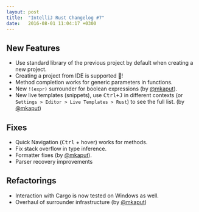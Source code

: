 ```yaml
---
layout: post
title:  "IntelliJ Rust Changelog #7"
date:   2016-08-01 11:04:17 +0300
---
```


## New Features

* Use standard library of the previous project by default when creating a new project.
* Creating a project from IDE is supported :confetti_ball:!
* Method completion works for generic parameters in functions.
* New `!(expr)` surrounder for boolean expressions (by [@mkaput]).
* New live templates (snippets), use <kbd>Ctrl+J</kbd> in different contexts (or `Settings > Editor > Live Templates > Rust`) to see the full list. (by [@mkaput])


## Fixes

* Quick Navigation (<kbd>Ctrl</kbd> + hover) works for methods.
* Fix stack overflow in type inference.
* Formatter fixes (by [@mkaput]).
* Parser recovery improvements


## Refactorings

* Interaction with Cargo is now tested on Windows as well.
* Overhaul of surrounder infrastructure (by [@mkaput])

[@mkaput]: https://github.com/mkaput

